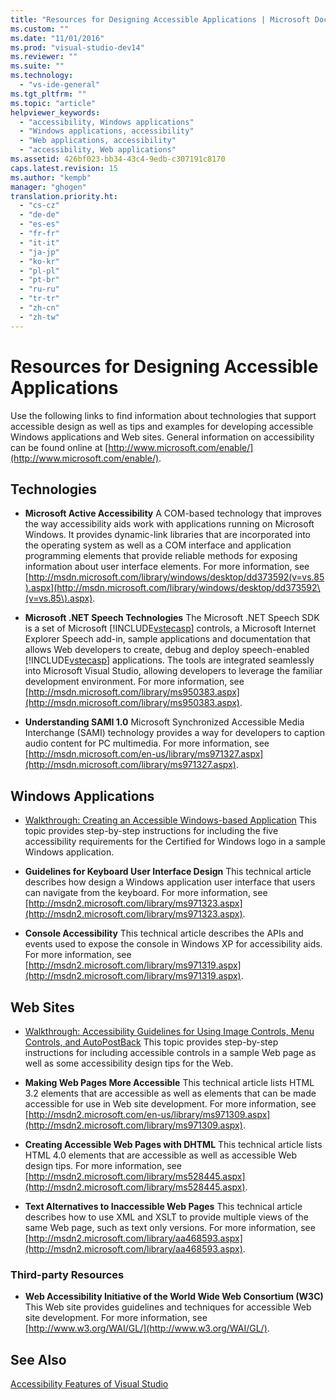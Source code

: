 ```yaml
---
title: "Resources for Designing Accessible Applications | Microsoft Docs"
ms.custom: ""
ms.date: "11/01/2016"
ms.prod: "visual-studio-dev14"
ms.reviewer: ""
ms.suite: ""
ms.technology: 
  - "vs-ide-general"
ms.tgt_pltfrm: ""
ms.topic: "article"
helpviewer_keywords: 
  - "accessibility, Windows applications"
  - "Windows applications, accessibility"
  - "Web applications, accessibility"
  - "accessibility, Web applications"
ms.assetid: 426bf023-bb34-43c4-9edb-c307191c8170
caps.latest.revision: 15
ms.author: "kempb"
manager: "ghogen"
translation.priority.ht: 
  - "cs-cz"
  - "de-de"
  - "es-es"
  - "fr-fr"
  - "it-it"
  - "ja-jp"
  - "ko-kr"
  - "pl-pl"
  - "pt-br"
  - "ru-ru"
  - "tr-tr"
  - "zh-cn"
  - "zh-tw"
---
```

# Resources for Designing Accessible Applications
Use the following links to find information about technologies that support accessible design as well as tips and examples for developing accessible Windows applications and Web sites. General information on accessibility can be found online at [http://www.microsoft.com/enable/](http://www.microsoft.com/enable/).  
  
## Technologies  
  
-   **Microsoft Active Accessibility** A COM-based technology that improves the way accessibility aids work with applications running on Microsoft Windows. It provides dynamic-link libraries that are incorporated into the operating system as well as a COM interface and application programming elements that provide reliable methods for exposing information about user interface elements. For more information, see [http://msdn.microsoft.com/library/windows/desktop/dd373592(v=vs.85).aspx](http://msdn.microsoft.com/library/windows/desktop/dd373592\(v=vs.85\).aspx).  
  
-   **Microsoft .NET Speech Technologies** The Microsoft .NET Speech SDK is a set of Microsoft [!INCLUDE[vstecasp](../../code-quality/includes/vstecasp_md.md)] controls, a Microsoft Internet Explorer Speech add-in, sample applications and documentation that allows Web developers to create, debug and deploy speech-enabled [!INCLUDE[vstecasp](../../code-quality/includes/vstecasp_md.md)] applications. The tools are integrated seamlessly into Microsoft Visual Studio, allowing developers to leverage the familiar development environment. For more information, see [http://msdn.microsoft.com/library/ms950383.aspx](http://msdn.microsoft.com/library/ms950383.aspx).  
  
-   **Understanding SAMI 1.0** Microsoft Synchronized Accessible Media Interchange (SAMI) technology provides a way for developers to caption audio content for PC multimedia. For more information, see [http://msdn.microsoft.com/en-us/library/ms971327.aspx](http://msdn.microsoft.com/library/ms971327.aspx).  
  
## Windows Applications  
  
-   [Walkthrough: Creating an Accessible Windows-based Application](../Topic/Walkthrough:%20Creating%20an%20Accessible%20Windows-based%20Application.md) This topic provides step-by-step instructions for including the five accessibility requirements for the Certified for Windows logo in a sample Windows application.  
  
-   **Guidelines for Keyboard User Interface Design** This technical article describes how design a Windows application user interface that users can navigate from the keyboard. For more information, see [http://msdn2.microsoft.com/library/ms971323.aspx](http://msdn2.microsoft.com/library/ms971323.aspx).  
  
-   **Console Accessibility** This technical article describes the APIs and events used to expose the console in Windows XP for accessibility aids. For more information, see [http://msdn2.microsoft.com/library/ms971319.aspx](http://msdn2.microsoft.com/library/ms971319.aspx).  
  
## Web Sites  
  
-   [Walkthrough: Accessibility Guidelines for Using Image Controls, Menu Controls, and AutoPostBack](../Topic/Walkthrough:%20Accessibility%20Guidelines%20for%20Using%20Image%20Controls,%20Menu%20Controls,%20and%20AutoPostBack.md) This topic provides step-by-step instructions for including accessible controls in a sample Web page as well as some accessibility design tips for the Web.  
  
-   **Making Web Pages More Accessible** This technical article lists HTML 3.2 elements that are accessible as well as elements that can be made accessible for use in Web site development. For more information, see [http://msdn2.microsoft.com/en-us/library/ms971309.aspx](http://msdn2.microsoft.com/library/ms971309.aspx).  
  
-   **Creating Accessible Web Pages with DHTML** This technical article lists HTML 4.0 elements that are accessible as well as accessible Web design tips. For more information, see [http://msdn2.microsoft.com/library/ms528445.aspx](http://msdn2.microsoft.com/library/ms528445.aspx).  
  
-   **Text Alternatives to Inaccessible Web Pages** This technical article describes how to use XML and XSLT to provide multiple views of the same Web page, such as text only versions. For more information, see [http://msdn2.microsoft.com/library/aa468593.aspx](http://msdn2.microsoft.com/library/aa468593.aspx).  
  
### Third-party Resources  
  
-   **Web Accessibility Initiative of the World Wide Web Consortium (W3C)** This Web site provides guidelines and techniques for accessible Web site development. For more information, see [http://www.w3.org/WAI/GL/](http://www.w3.org/WAI/GL/).  
  
## See Also  
 [Accessibility Features of Visual Studio](../../ide/reference/accessibility-features-of-visual-studio.md)